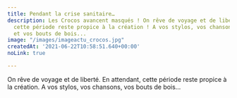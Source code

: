 ```yaml
---
title: Pendant la crise sanitaire…
description: Les Crocos avancent masqués ! On rêve de voyage et de liberté. En attendant,
  cette période reste propice à la création ! A vos stylos, vos chansons, vos cailloux
  et vos bouts de bois...
image: "/images/imageactu_crocos.jpg"
createdAt: '2021-06-22T10:58:51.640+00:00'
noLink: true

---
```

On rêve de voyage et de liberté. En attendant, cette période reste propice à la création. A vos stylos, vos chansons, vos bouts de bois…